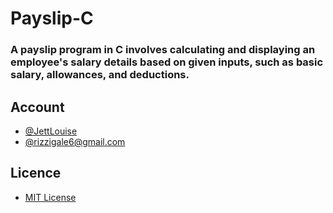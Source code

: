 # Payslip-C
 <h3>
 A payslip program in C involves calculating and displaying an employee's salary details based on given inputs, such as basic salary, allowances, and deductions. 
 </h3>

 ## Account
 - [@JettLouise](https://www.facebook.com/myprivacy19)
 - [@rizzigale6@gmail.com](https://mail.google.com/mail/u/0/#inbox)

 ## Licence
 - [MIT License](https://github.com/Jett0X/Payslip-C/blob/main/LICENSE)